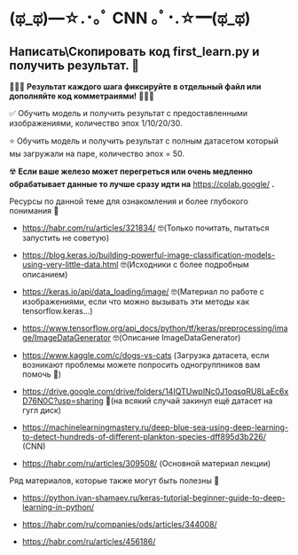 # (ಥ_ಥ)━☆.･｡ﾟ CNN ｡ﾟ･.☆━(ಥ_ಥ)

## Написать\Скопировать код **first_learn.py** и получить результат. 📖

👨🏻‍💻 **Результат каждого шага фиксируйте в отдельный файл или дополняйте код комметраиями!** 👨🏻‍💻

✅ Обучить модель и получить результат с предоставленными изображениями, количество эпох 1/10/20/30.

⭐ Обучить модель и получить результат с полным датасетом который мы загружали на паре, количество эпох = 50. 

☢️ **Если ваше железо может перегреться или очень медленно обрабатывает данные то лучше сразу идти на** https://colab.google/ **.**

Ресурсы по данной теме для ознакомления и более глубокого понимания 📖 

- https://habr.com/ru/articles/321834/ 🤓(Только почитать, пытаться запустить не советую)

- https://blog.keras.io/building-powerful-image-classification-models-using-very-little-data.html 🤓(Исходники с более подробным описанием)

- https://keras.io/api/data_loading/image/ 🤓(Материал по работе с изображениями, если что можно вызывать эти методы как tensorflow.keras...)

- https://www.tensorflow.org/api_docs/python/tf/keras/preprocessing/image/ImageDataGenerator 🤓(Описание ImageDataGenerator)

- https://www.kaggle.com/c/dogs-vs-cats (Загрузка датасета, если возникают проблемы можете попросить одногруппников вам помочь 🙂)

- https://drive.google.com/drive/folders/14IQTUwpINc0J1oqsqRU8LaEc6xD76N0C?usp=sharing 📖(на всякий случай закинул ещё датасет на гугл диск)

- https://machinelearningmastery.ru/deep-blue-sea-using-deep-learning-to-detect-hundreds-of-different-plankton-species-dff895d3b226/ (CNN)

- https://habr.com/ru/articles/309508/ (Основной материал лекции)

Ряд материалов, которые также могут быть полезны 📖

- https://python.ivan-shamaev.ru/keras-tutorial-beginner-guide-to-deep-learning-in-python/

- https://habr.com/ru/companies/ods/articles/344008/

- https://habr.com/ru/articles/456186/